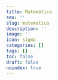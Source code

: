 ```yaml
---
title: Matemática
seo: ''
slug: matematica
description: ''
image: ''
icon: sigma
categories: []
tags: []
toc: false
draft: false
noindex: true
---
```

